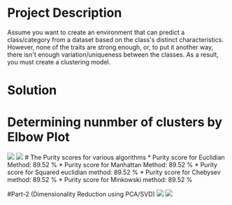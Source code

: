 # Project Description
Assume you want to create an environment that can predict a class/category from a dataset based on the class's distinct characteristics. However, none of the traits are strong enough, or, to put it another way, there isn't enough variation/uniqueness between the classes. As a result, you must create a clustering model.

# Solution
# Determining nunmber of clusters by Elbow Plot
<img src = https://github.com/Hrishikesh0512/Images/blob/main/31.png >
<img src = https://github.com/Hrishikesh0512/Images/blob/main/32.png >
# The Purity scores for various algorithms
* Purity score for Euclidian Method: 89.52 %
* Purity score for Manhattan Method: 89.52 %
* Purity score for Squared euclidian method: 89.52 %
* Purity score for Chebysev method: 89.52 %
* Purity score for Minkowski method: 89.52 %

#Part-2 (Dimensionality Reduction using PCA/SVD)
<img src = https://github.com/Hrishikesh0512/Images/blob/main/33.png >
<img src = https://github.com/Hrishikesh0512/Images/blob/main/34.png >
